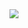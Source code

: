 <img src="https://github-readme-stats.vercel.app/api?username=MelihDarcanxyz&&show_icons=true&title_color=89aaeb&icon_color=c3e88d&text_color=eeffff&bg_color=292d35" style="text-align: center;" />
